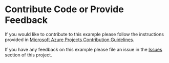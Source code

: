 # Contribute Code or Provide Feedback

If you would like to contribute to this example please follow the instructions provided in [Microsoft Azure Projects Contribution Guidelines](http://azure.github.com/guidelines.html).

If you have any feedback on this example please file an issue in the [Issues](https://github.com/Azure/azure-xplat-arm-tooling/issues) section of this project.